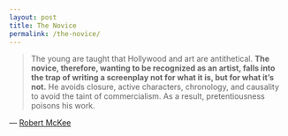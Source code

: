 ```yaml
---
layout: post
title: The Novice
permalink: /the-novice/
---
```


> The young are taught that Hollywood and art are antithetical. **The novice, therefore, wanting to be recognized as an artist, falls into the trap of writing a screenplay not for what it is, but for what it’s not.** He avoids closure, active characters, chronology, and causality to avoid the taint of commercialism. As a result, pretentiousness poisons his work.

— [Robert McKee][story]

[story]: http://www.amazon.com/Story-Structure-Substance-Principles-Screenwriting-ebook/dp/B0042FZVOY/
